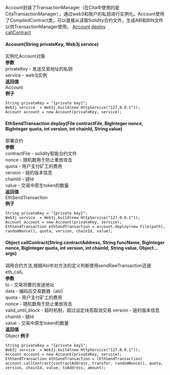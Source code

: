 Account封装了TransactionManager（在Cita中使用的是CitaTransactionManager），通过web3和账户的私钥进行实例化。Account使用了CompiledContract类，可以直接从读取Solidity合约文件，生成ABI和BIN文件以供TransactionManager使用。
[Account](zh-CN/latest/Account?id=accountstring-privatekey-nervosj-service)
[deploy](zh-CN/latest/Account?id=ethsendtransaction-deployfile-contractfile-biginteger-nonce-biginteger-quota-int-version-int-chainid-string-value)  
[callContract](zh-CN/latest/Account?id=object-callcontractstring-contractaddress-string-funcname-biginteger-nonce-biginteger-quota-int-version-int-chainid-string-value-object-args)  

#### Account(String privateKey, Web3j service)
实例化Account对象   
<b>参数</b>  
privateKey - 发送交易地址的私钥  
service - web3j实例  
<b>返回值</b>  
Account  
<b>例子</b>  
```
String privateKey = "{private key}";
Web3j service  = Web3j.build(new HttpService("127.0.0.1"));
Account account = new Account(privateKey, service);
```
#### EthSendTransaction deploy(File contractFile, BigInteger nonce, BigInteger quota, int version, int chainId, String value)
部署合约  
<b>参数</b>  
contractFile - solidity智能合约文件  
nonce - 随机数用于防止重放攻击  
quota - 用户支付矿工的费用  
version - 链的版本信息  
chainId - 链Id  
value - 交易中原生token的数量   
<b>返回值</b>  
EthSendTransaction  
<b>例子</b>  
```
String privateKey = "{private key}";
Web3j service  = Web3j.build(new HttpService("127.0.0.1"));
Account account = new Account(privateKey, service);
EthSendTransaction ethSendTransaction = account.deploy(new File(path), randomNonce(), quota, version, chainId, value);
```
#### Object callContract(String contractAddress, String funcName, BigInteger nonce, BigInteger quota, int version, int chainId, String value, Object... args)
调用合约方法,根据Abi中对方法的定义判断使用sendRawTransaction还是eth_call。  
<b>参数</b>  
to - 交易将要的发送地址  
data - 编码后交易数据（abi）  
quota - 用户支付矿工的费用  
nonce - 随机数用于防止重放攻击  
valid_until_block - 超时机制，超过设定块高取消交易
version - 链的版本信息  
chainId - 链Id  
value - 交易中原生token的数量   
<b>返回值</b>  
Object
<b>例子</b>  
```
String privateKey = "{private key}";
Web3j service  = Web3j.build(new HttpService("127.0.0.1"));
Account account = new Account(privateKey, service);
EthSendTransaction ethSendTransaction = (EthSendTransaction) account.callContract(contractAddress, transfer, randomNonce(), quota, version, chainId, value, toAddress, amount);
```
